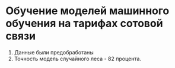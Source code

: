 # Обучение моделей машинного обучения на тарифах сотовой связи


1. Данные были предобработаны
2. Точность модель случайного леса - 82 процента.


